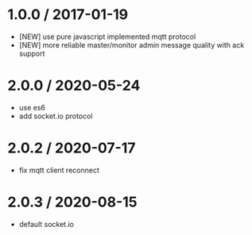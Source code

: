 1.0.0 / 2017-01-19
=================
  * [NEW] use pure javascript implemented mqtt protocol
  * [NEW] more reliable master/monitor admin message quality with ack support
  
2.0.0 / 2020-05-24
=================
  * use es6
  * add socket.io protocol
  
2.0.2 / 2020-07-17
=================
  * fix mqtt client reconnect
  
2.0.3 / 2020-08-15
=================
  * default socket.io

